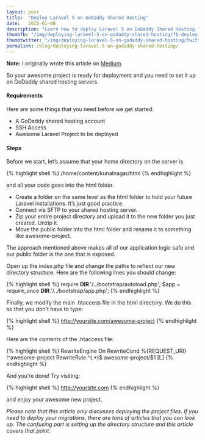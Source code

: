 ```yaml
---
layout: post
title:  "Deploy Laravel 5 on GoDaddy Shared Hosting"
date:   2015-01-08
description: "Learn how to deploy Laravel 5 on GoDaddy Shared Hosting."
thumbfb: "/img/deploying-laravel-5-on-godaddy-shared-hosting/fb-deploying-laravel-5-on-godaddy-shared-hosting.jpg"
thumbtwitter: "/img/deploying-laravel-5-on-godaddy-shared-hosting/twitter-deploying-laravel-5-on-godaddy-shared-hosting.jpg"
permalink: /blog/deploying-laravel-5-on-godaddy-shared-hosting/
---
```


**Note:** I originally wrote this article on [Medium][medium-link].

So your awesome project is ready for deployment and you need to set it up on GoDaddy shared hosting servers.

#### Requirements

Here are some things that you need before we get started:

* A GoDaddy shared hosting account
* SSH Access
* Awesome Laravel Project to be deployed

#### Steps

Before we start, let’s assume that your home directory on the server is

{% highlight shell %}
/home/content/kunalnagar/html
{% endhighlight %}

and all your code goes into the html folder.

* Create a folder on the same level as the html folder to hold your future Laravel installations. It’s just good practice.
* Connect via SFTP to your shared hosting server.
* Zip your entire project directory and upload it to the new folder you just created. Unzip it.
* Move the public folder into the html folder and rename it to something like awesome-project.

The approach mentioned above makes all of our application logic safe and our public folder is the one that is exposed.

Open up the index.php file and change the paths to reflect our new directory structure. Here are the following lines you should change:

{% highlight shell %}
require __DIR__.'/../bootstrap/autoload.php';
$app = require_once __DIR__.'/../bootstrap/app.php';
{% endhighlight %}

Finally, we modify the main .htaccess file in the html directory. We do this so that you don't have to type:

{% highlight shell %}
http://yoursite.com/awesome-project
{% endhighlight %}

Here are the contents of the .htaccess file:

{% highlight shell %}
RewriteEngine On
RewriteCond %{REQUEST_URI} !^awesome-project
RewriteRule ^(.*)$ awesome-project/$1 [L]
{% endhighlight %}

And you’re done! Try visiting:

{% highlight shell %}
http://yoursite.com
{% endhighlight %}

and enjoy your awesome new project.

*Please note that this article only discusses deploying the project files. If you need to deploy your migrations, there are tons of articles that you can look up. The confusing part is setting up the directory structure and this article covers that point.*

[medium-link]: https://medium.com/@kunalnagar/deploying-laravel-5-on-godaddy-shared-hosting-888ec96f64cd#.lup9tnaqo
